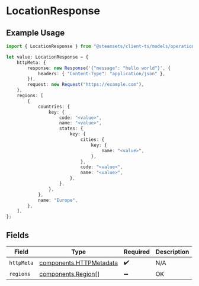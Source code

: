 # LocationResponse

## Example Usage

```typescript
import { LocationResponse } from "@steamsets/client-ts/models/operations";

let value: LocationResponse = {
    httpMeta: {
        response: new Response('{"message": "hello world"}', {
            headers: { "Content-Type": "application/json" },
        }),
        request: new Request("https://example.com"),
    },
    regions: [
        {
            countries: {
                key: {
                    code: "<value>",
                    name: "<value>",
                    states: {
                        key: {
                            cities: {
                                key: {
                                    name: "<value>",
                                },
                            },
                            code: "<value>",
                            name: "<value>",
                        },
                    },
                },
            },
            name: "Europe",
        },
    ],
};
```

## Fields

| Field                                                              | Type                                                               | Required                                                           | Description                                                        |
| ------------------------------------------------------------------ | ------------------------------------------------------------------ | ------------------------------------------------------------------ | ------------------------------------------------------------------ |
| `httpMeta`                                                         | [components.HTTPMetadata](../../models/components/httpmetadata.md) | :heavy_check_mark:                                                 | N/A                                                                |
| `regions`                                                          | [components.Region](../../models/components/region.md)[]           | :heavy_minus_sign:                                                 | OK                                                                 |